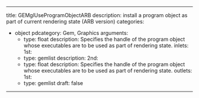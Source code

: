 
---
title: GEMglUseProgramObjectARB
description: install a program object as part of current rendering state (ARB version)
categories:
  - object
pdcategory: Gem, Graphics
arguments:
    - type: float
      description: Specifies the handle of the program object whose executables are to be used as part of rendering state.
inlets:
  1st:
    - type: gemlist
      description:
  2nd:
    - type: float
      description: Specifies the handle of the program object whose executables are to be used as part of rendering state.
outlets:
  1st:
    - type: gemlist
draft: false
---

